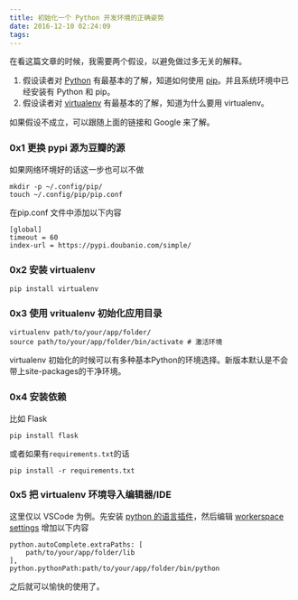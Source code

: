 ```yaml
---
title: 初始化一个 Python 开发环境的正确姿势
date: 2016-12-10 02:24:09
tags:
---
```

在看这篇文章的时候，我需要两个假设，以避免做过多无关的解释。

1. 假设读者对 [Python](https://www.python.org/downloads/) 有最基本的了解，知道如何使用 [pip](https://pip.pypa.io/en/stable/installing/)。并且系统环境中已经安装有 Python 和 pip。
2. 假设读者对 [virtualenv](http://docs.python-guide.org/en/latest/dev/virtualenvs/) 有最基本的了解，知道为什么要用 virtualenv。

如果假设不成立，可以跟随上面的链接和 Google 来了解。
<!--more-->
### 0x1 更换 pypi 源为豆瓣的源

如果网络环境好的话这一步也可以不做

```
mkdir -p ~/.config/pip/
touch ~/.config/pip/pip.conf

```

在pip.conf 文件中添加以下内容

```
[global]
timeout = 60
index-url = https://pypi.doubanio.com/simple/

```

### 0x2 安装 virtualenv

```
pip install virtualenv

```

### 0x3 使用 vritualenv 初始化应用目录

```
virtualenv path/to/your/app/folder/
source path/to/your/app/folder/bin/activate # 激活环境

```

virtualenv 初始化的时候可以有多种基本Python的环境选择。新版本默认是不会带上site-packages的干净环境。

### 0x4 安装依赖

比如 Flask

```
pip install flask

```

或者如果有`requirements.txt`的话

```
pip install -r requirements.txt

```

### 0x5 把 virtualenv 环境导入编辑器/IDE

这里仅以 VSCode 为例。先安装 [python 的语言插件](https://code.visualstudio.com/docs/languages/python)，然后编辑 [workerspace settings](https://code.visualstudio.com/docs/customization/userandworkspace) 增加以下内容

```
python.autoComplete.extraPaths: [
    path/to/your/app/folder/lib
],
python.pythonPath:path/to/your/app/folder/bin/python

```

之后就可以愉快的使用了。
